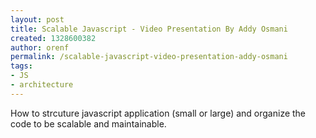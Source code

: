 ```yaml
---
layout: post
title: Scalable Javascript - Video Presentation By Addy Osmani
created: 1328600382
author: orenf
permalink: /scalable-javascript-video-presentation-addy-osmani
tags:
- JS
- architecture
---
```

<p>How to strcuture javascript application (small or large) and organize the code to be scalable and maintainable.</p>
